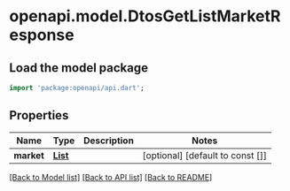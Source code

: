 # openapi.model.DtosGetListMarketResponse

## Load the model package
```dart
import 'package:openapi/api.dart';
```

## Properties
Name | Type | Description | Notes
------------ | ------------- | ------------- | -------------
**market** | [**List<DtosMarketResponse>**](DtosMarketResponse.md) |  | [optional] [default to const []]

[[Back to Model list]](../README.md#documentation-for-models) [[Back to API list]](../README.md#documentation-for-api-endpoints) [[Back to README]](../README.md)


